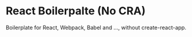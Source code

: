 # React Boilerpalte (No CRA)
Boilerplate for React, Webpack, Babel and ..., without create-react-app.

